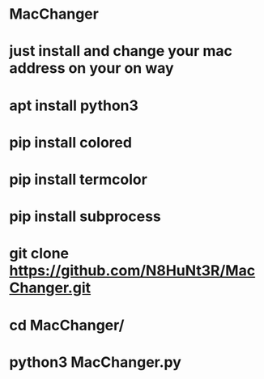 # MacChanger
# just install and change your mac address on your on way
# apt install python3
# pip install colored
# pip install termcolor
# pip install subprocess
# git clone https://github.com/N8HuNt3R/MacChanger.git
# cd MacChanger/
# python3 MacChanger.py

